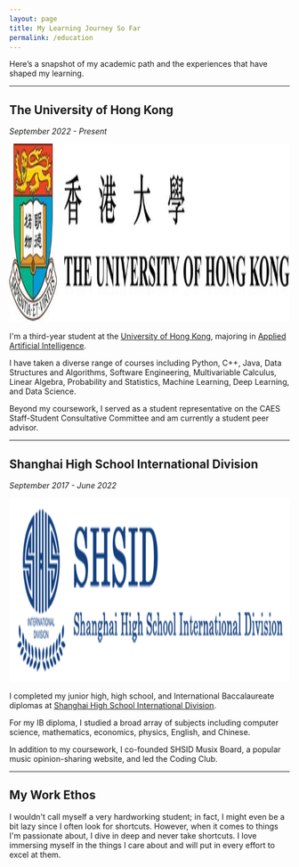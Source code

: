 ```yaml
---
layout: page
title: My Learning Journey So Far
permalink: /education
---
```


<script>
    document.querySelectorAll('header *').forEach(element => {
        element.style.color = ''; // Reset to original color
    });
</script>

<style>
    .image-wrapper {
        display: inline-block;
        background-color: rgba(255, 255, 255, 1);
        padding: 5px; /* Optional: Add some padding if needed */
        border-radius: 5px; /* Optional: Add border radius for rounded corners */
    }

    .image-wrapper img {
        display: block; /* Ensure the image fits within the wrapper */
    }
</style>

Here’s a snapshot of my academic path and the experiences that have shaped my learning.

---

## The University of Hong Kong

*September 2022 - Present*

<img src="/assets/img/hku.jpeg" style="height:8vh;">

I'm a third-year student at the [University of Hong Kong](https://www.hku.hk/), majoring in [Applied Artificial Intelligence](https://admissions.hku.hk/programmes/undergraduate-programmes/bachelor-of-arts-and-sciences-applied-artificial-intelligence).

I have taken a diverse range of courses including Python, C++, Java, Data Structures and Algorithms, Software Engineering, Multivariable Calculus, Linear Algebra, Probability and Statistics, Machine Learning, Deep Learning, and Data Science.

Beyond my coursework, I served as a student representative on the CAES Staff-Student Consultative Committee and am currently a student peer advisor.

---

## Shanghai High School International Division

*September 2017 - June 2022*

<div class="image-wrapper">
    <img src="/assets/img/shsid.png" style="height:8vh;">
</div>

I completed my junior high, high school, and International Baccalaureate diplomas at [Shanghai High School International Division](https://www.shsid.org/).

For my IB diploma, I studied a broad array of subjects including computer science, mathematics, economics, physics, English, and Chinese.

In addition to my coursework, I co-founded SHSID Musix Board, a popular music opinion-sharing website, and led the Coding Club.

<!-- ## Shibei Junior High School

<img src="/assets/img/shibei.png" style="height:8vh;">

Prior to that, I attended the Science Class at [Shibei Junior High School](http://www.sbc.edu.sh.cn/), known as the best junior high school class for STEM subjects in Shanghai.
 -->
---

## My Work Ethos

I wouldn't call myself a very hardworking student; in fact, I might even be a bit lazy since I often look for shortcuts. However, when it comes to things I'm passionate about, I dive in deep and never take shortcuts. I love immersing myself in the things I care about and will put in every effort to excel at them.

<script>
    setTimeout(() => {
        document.querySelectorAll('footer *').forEach(element => {
            element.style.color = '';
        });
    }, 3000);
</script>